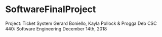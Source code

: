 # SoftwareFinalProject

Project: Ticket System
Gerard Boniello, Kayla Pollock & Progga Deb
CSC 440: Software Engineering
December 14th, 2018
